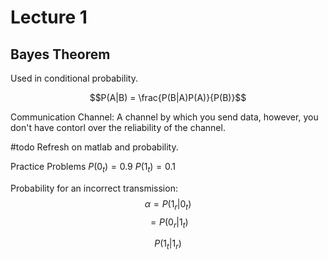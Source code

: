 # Lecture 1

## Bayes Theorem

Used in conditional probability.

$$P(A|B) = \frac{P(B|A)P(A)}{P(B)}$$

Communication Channel: A channel by which you send data, however, you don't have contorl over the reliability of the channel. 


#todo 
Refresh on matlab and probability.



Practice Problems
$P(0_{t}) = 0.9$
$P(1_{t}) = 0.1$

Probability for an incorrect transmission: 
$$\alpha = P(1_{r}|0_{t})$$
$$ =  P(0_{r}|1_{t})$$

$$P(1_{t}|1_{r})$$


